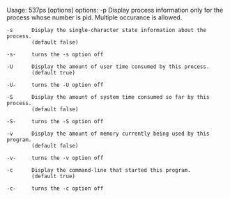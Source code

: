 Usage:
537ps [options]
  options:
	-p <pid>	Display process information only for the process whose number is
 				pid. Multiple occurance is allowed.

    -s		Display the single-character state information about the process. 
			(default false)
	
	-s-		turns the -s option off
    
    -U		Display the amount of user time consumed by this process.
			(default true)
	
	-U-		turns the -U option off
    
    -S		Display the amount of system time consumed so far by this process.
			(default false)

	-S-		turns the -S option off
    
    -v		Display the amount of memory currently being used by this program.
			(default false)

	-v-		turns the -v option off
    
    -c		Display the command-line that started this program.
			(default true)

	-c- 	turns the -c option off
